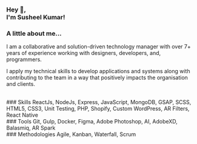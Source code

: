 <h3> Hey 👋, <br/>I'm Susheel Kumar!</h1>
</h3>

### A little about me...
I am a collaborative and solution-driven technology manager with over 7+ years of experience working with designers, developers, and, programmers.

I apply my technical skills to develop applications and systems along with contributing to the team in a way that positively impacts the organisation and clients.

<br/>
### Skills
ReactJs, NodeJs, Express, JavaScript, MongoDB, GSAP, SCSS, HTML5, CSS3, Unit Testing, PHP, Shopify, Custom WordPress, AR Filters, React Native 

<br/>
### Tools
Git, Gulp, Docker, Figma, Adobe Photoshop, AI, AdobeXD, Balasmiq, AR Spark

<br/>
### Methodologies
Agile, Kanban, Waterfall, Scrum
